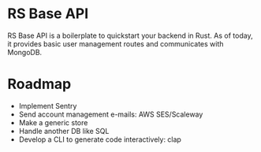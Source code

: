 # RS Base API
RS Base API is a boilerplate to quickstart your backend in Rust.
As of today, it provides basic user management routes and communicates with MongoDB.

# Roadmap

* Implement Sentry
* Send account management e-mails: AWS SES/Scaleway
* Make a generic store
* Handle another DB like SQL
* Develop a CLI to generate code interactively: clap

